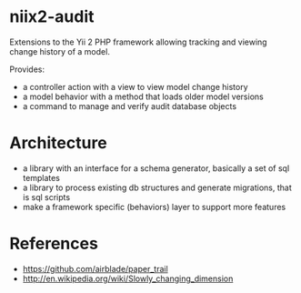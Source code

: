 # niix2-audit

Extensions to the Yii 2 PHP framework allowing tracking and viewing change history of a model.

Provides:

* a controller action with a view to view model change history
* a model behavior with a method that loads older model versions
* a command to manage and verify audit database objects

# Architecture

* a library with an interface for a schema generator, basically a set of sql templates
* a library to process existing db structures and generate migrations, that is sql scripts
* make a framework specific (behaviors) layer to support more features

# References

* https://github.com/airblade/paper_trail
* http://en.wikipedia.org/wiki/Slowly_changing_dimension
